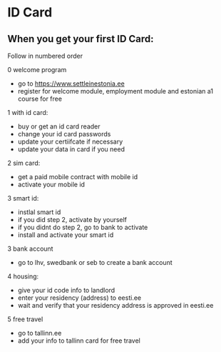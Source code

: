 # ID Card

## When you get your first ID Card:

Follow in numbered order

0 welcome program
- go to https://www.settleinestonia.ee
- register for welcome module, employment module and estonian a1 course for free

1 with id card:
- buy or get an id card reader
- change your id card passwords
- update your certiifcate if necessary
- update your data in card if you need

2 sim card:
- get a paid mobile contract with mobile id
- activate your mobile id

3 smart id:
- instlal smart id
- if you did step 2, activate by yourself
- if you didnt do step 2, go to bank to activate
- install and activate your smart id

3 bank account
- go to lhv, swedbank or seb to create a bank account

4 housing:
- give your id code info to landlord
- enter your residency (address) to eesti.ee
- wait and verify that your residency address is approved in eesti.ee

5 free travel
- go to tallinn.ee
- add your info to tallinn card for free travel
